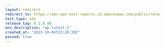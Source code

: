 ```yaml
---
layout: redirect
redirect_to: https://a8c-woo-test-reports.s3.amazonaws.com/public/release/8.2.0.40/wp-latest-1/e2e/index.html
test_type: e2e
release_tag: 8.2.0.40
env_description: "wp-latest-1"
created_at: "2023-10-04T23:20:39Z"
passed: true
---
```

